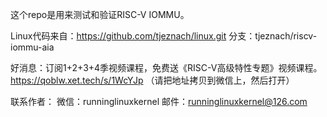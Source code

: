 这个repo是用来测试和验证RISC-V IOMMU。

Linux代码来自：https://github.com/tjeznach/linux.git
分支：tjeznach/riscv-iommu-aia

好消息：订阅1+2+3+4季视频课程，免费送《RISC-V高级特性专题》视频课程。
https://qoblw.xet.tech/s/1WcYJp （请把地址拷贝到微信上，然后打开）

联系作者：
微信：runninglinuxkernel
邮件：runninglinuxkernel@126.com
